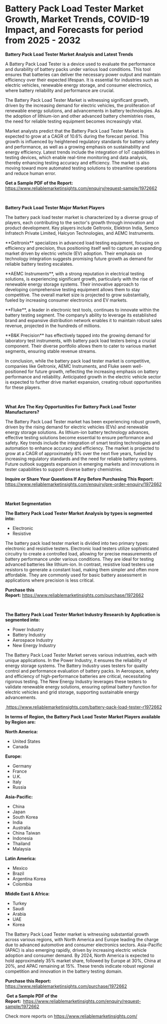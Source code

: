 <p><h1>Battery Pack Load Tester Market Growth, Market Trends, COVID-19 Impact, and Forecasts for period from 2025 - 2032</h1></p><p><strong>Battery Pack Load Tester Market Analysis and Latest Trends</strong></p>
<p><p>A Battery Pack Load Tester is a device used to evaluate the performance and durability of battery packs under various load conditions. This tool ensures that batteries can deliver the necessary power output and maintain efficiency over their expected lifespan. It is essential for industries such as electric vehicles, renewable energy storage, and consumer electronics, where battery reliability and performance are crucial.</p><p>The Battery Pack Load Tester Market is witnessing significant growth, driven by the increasing demand for electric vehicles, the proliferation of renewable energy solutions, and advancements in battery technologies. As the adoption of lithium-ion and other advanced battery chemistries rises, the need for reliable testing equipment becomes increasingly vital. </p><p>Market analysts predict that the Battery Pack Load Tester Market is expected to grow at a CAGR of 10.6% during the forecast period. This growth is influenced by heightened regulatory standards for battery safety and performance, as well as a growing emphasis on sustainability and energy efficiency. Latest trends include the integration of IoT capabilities in testing devices, which enable real-time monitoring and data analysis, thereby enhancing testing accuracy and efficiency. The market is also moving toward more automated testing solutions to streamline operations and reduce human error.</p></p>
<p><strong>Get a Sample PDF of the Report:&nbsp;</strong> <a href="https://www.reliablemarketinsights.com/enquiry/request-sample/1972662?utm_campaign=2660&utm_medium=2&utm_source=Github&utm_content=ia&utm_term=02032025&utm_id=battery-pack-load-tester">https://www.reliablemarketinsights.com/enquiry/request-sample/1972662</a></p>
<p>&nbsp;</p>
<p><strong>Battery Pack Load Tester Major Market Players</strong></p>
<p><p>The battery pack load tester market is characterized by a diverse group of players, each contributing to the sector's growth through innovation and product development. Key players include Geltronix, Elektron India, Semco Infratech Private Limited, Halcyon Technologies, and AEMC Instruments.</p><p>**Geltronix** specializes in advanced load testing equipment, focusing on efficiency and precision, thus positioning itself well to capture an expanding market driven by electric vehicle (EV) adoption. Their emphasis on technology integration suggests promising future growth as demand for reliable battery testing escalates.</p><p>**AEMC Instruments**, with a strong reputation in electrical testing solutions, is experiencing significant growth, particularly with the rise of renewable energy storage systems. Their innovative approach to developing comprehensive testing equipment allows them to stay competitive. The overall market size is projected to grow substantially, fueled by increasing consumer electronics and EV markets.</p><p>**Fluke**, a leader in electronic test tools, continues to innovate within the battery testing segment. The company’s ability to leverage its established brand and expansive distribution network enables it to maintain robust sales revenue, projected in the hundreds of millions.</p><p>**B&K Precision** has effectively tapped into the growing demand for laboratory test instruments, with battery pack load testers being a crucial component. Their diverse portfolio allows them to cater to various market segments, ensuring stable revenue streams.</p><p>In conclusion, while the battery pack load tester market is competitive, companies like Geltronix, AEMC Instruments, and Fluke seem well-positioned for future growth, reflecting the increasing emphasis on battery performance and reliability. Anticipated growth in the electric vehicle sector is expected to further drive market expansion, creating robust opportunities for these players.</p></p>
<p>&nbsp;</p>
<p><strong>What Are The Key Opportunities For Battery Pack Load Tester Manufacturers?</strong></p>
<p><p>The Battery Pack Load Tester market has been experiencing robust growth, driven by the rising demand for electric vehicles (EVs) and renewable energy storage solutions. As lithium-ion battery technology advances, effective testing solutions become essential to ensure performance and safety. Key trends include the integration of smart testing technologies and automation to enhance accuracy and efficiency. The market is projected to grow at a CAGR of approximately 8% over the next five years, fueled by increasing regulatory standards and the need for reliable battery systems. Future outlook suggests expansion in emerging markets and innovations in tester capabilities to support diverse battery chemistries.</p></p>
<p><strong>Inquire or Share Your Questions If Any Before Purchasing This Report:</strong> <a href="https://www.reliablemarketinsights.com/enquiry/pre-order-enquiry/1972662?utm_campaign=2660&utm_medium=2&utm_source=Github&utm_content=ia&utm_term=02032025&utm_id=battery-pack-load-tester">https://www.reliablemarketinsights.com/enquiry/pre-order-enquiry/1972662</a></p>
<p>&nbsp;</p>
<p><strong>Market Segmentation</strong></p>
<p><strong>The Battery Pack Load Tester Market Analysis by types is segmented into:</strong></p>
<p><ul><li>Electronic</li><li>Resistive</li></ul></p>
<p><p>The battery pack load tester market is divided into two primary types: electronic and resistive testers. Electronic load testers utilize sophisticated circuitry to create a controlled load, allowing for precise measurements of battery performance under various conditions. They are ideal for testing advanced batteries like lithium-ion. In contrast, resistive load testers use resistors to generate a constant load, making them simpler and often more affordable. They are commonly used for basic battery assessment in applications where precision is less critical.</p></p>
<p><strong>Purchase this Report:&nbsp;</strong><a href="https://www.reliablemarketinsights.com/purchase/1972662?utm_campaign=2660&utm_medium=2&utm_source=Github&utm_content=ia&utm_term=02032025&utm_id=battery-pack-load-tester">https://www.reliablemarketinsights.com/purchase/1972662</a></p>
<p>&nbsp;</p>
<p><strong>The Battery Pack Load Tester Market Industry Research by Application is segmented into:</strong></p>
<p><ul><li>Power Industry</li><li>Battery Industry</li><li>Aerospace Industry</li><li>New Energy Industry</li></ul></p>
<p><p>The Battery Pack Load Tester Market serves various industries, each with unique applications. In the Power Industry, it ensures the reliability of energy storage systems. The Battery Industry uses testers for quality control and performance evaluation of battery packs. In Aerospace, safety and efficiency of high-performance batteries are critical, necessitating rigorous testing. The New Energy Industry leverages these testers to validate renewable energy solutions, ensuring optimal battery function for electric vehicles and grid storage, supporting sustainable energy advancements.</p></p>
<p><a href="https://www.reliablemarketinsights.com/battery-pack-load-tester-r1972662?utm_campaign=2660&utm_medium=2&utm_source=Github&utm_content=ia&utm_term=02032025&utm_id=battery-pack-load-tester">&nbsp;https://www.reliablemarketinsights.com/battery-pack-load-tester-r1972662</a></p>
<p><strong>In terms of Region, the Battery Pack Load Tester Market Players available by Region are:</strong></p>
<p>
    <p> <strong> North America: </strong>
        <ul>
            <li>United States</li>
            <li>Canada</li>
        </ul>
        </p> 
    <p> <strong> Europe: </strong>
        <ul>
            <li>Germany</li>
            <li>France</li>
            <li>U.K.</li>
            <li>Italy</li>
            <li>Russia</li>
        </ul>
        </p> 
    <p> <strong> Asia-Pacific: </strong>
        <ul>
            <li>China</li>
            <li>Japan</li>
            <li>South Korea</li>
            <li>India</li>
            <li>Australia</li>
            <li>China Taiwan</li>
            <li>Indonesia</li>
            <li>Thailand</li>
            <li>Malaysia</li>
        </ul>
        </p> 
    <p> <strong> Latin America: </strong>
        <ul>
            <li>Mexico</li>
            <li>Brazil</li>
            <li>Argentina Korea</li>
            <li>Colombia</li>
        </ul>
        </p> 
    <p> <strong> Middle East & Africa: </strong>
        <ul>
            <li>Turkey</li>
            <li>Saudi</li>
            <li>Arabia</li>
            <li>UAE</li>
            <li>Korea</li>
        </ul>
    </p>
    </p>
<p><p>The Battery Pack Load Tester market is witnessing substantial growth across various regions, with North America and Europe leading the charge due to advanced automotive and consumer electronics sectors. Asia-Pacific (APAC) is also emerging rapidly, driven by increasing electric vehicle adoption and consumer demand. By 2024, North America is expected to hold approximately 35% market share, followed by Europe at 30%, China at 20%, and APAC remaining at 15%. These trends indicate robust regional competition and innovation in the battery testing domain.</p></p>
<p><strong>Purchase this Report: </strong><a href="https://www.reliablemarketinsights.com/purchase/1972662?utm_campaign=2660&utm_medium=2&utm_source=Github&utm_content=ia&utm_term=02032025&utm_id=battery-pack-load-tester">https://www.reliablemarketinsights.com/purchase/1972662</a></p>
<p>&nbsp;<strong>Get a Sample PDF of the Report:&nbsp;&nbsp;</strong><a href="https://www.reliablemarketinsights.com/enquiry/request-sample/1972662?utm_campaign=2660&utm_medium=2&utm_source=Github&utm_content=ia&utm_term=02032025&utm_id=battery-pack-load-tester">https://www.reliablemarketinsights.com/enquiry/request-sample/1972662</a></p>
<p><strong></strong></p>
<p>Check more reports on <a href="https://www.reliablemarketinsights.com/?utm_campaign=2660&utm_medium=2&utm_source=Github&utm_content=ia&utm_term=02032025&utm_id=battery-pack-load-tester">https://www.reliablemarketinsights.com/</a></p>